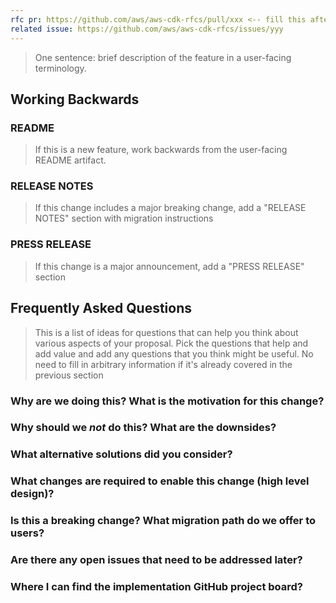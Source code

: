 ```yaml
---
rfc pr: https://github.com/aws/aws-cdk-rfcs/pull/xxx <-- fill this after you've already created the PR
related issue: https://github.com/aws/aws-cdk-rfcs/issues/yyy
---
```


> One sentence: brief description of the feature in a user-facing terminology.

## Working Backwards

### README

> If this is a new feature, work backwards from the user-facing README artifact.

### RELEASE NOTES

> If this change includes a major breaking change, add a "RELEASE NOTES" section with migration instructions

### PRESS RELEASE

> If this change is a major announcement, add a "PRESS RELEASE" section

## Frequently Asked Questions

> This is a list of ideas for questions that can help you think about various aspects of your proposal. 
> Pick the questions that help and add value and add any questions that you think might be useful. 
> No need to fill in arbitrary information if it's already covered in the previous section

### Why are we doing this? What is the motivation for this change?

### Why should we _not_ do this? What are the downsides?

### What alternative solutions did you consider?

### What changes are required to enable this change (high level design)?

### Is this a breaking change? What migration path do we offer to users?

### Are there any open issues that need to be addressed later?

### Where I can find the implementation GitHub project board?
